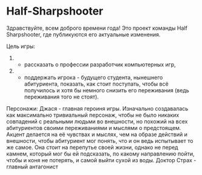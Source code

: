 # Half-Sharpshooter
Здравствуйте, всем доброго времени года! Это проект команды Half Sharpshooter, где публикуются его актуальные изменения.

Цель игры: 
1. - рассказать о профессии разработчик компьютерных игр,
2. - поддержать игрока - будущего студента, нынешнего абитуриента, показать, как стоит поступать, чтобы всё получилось и хотя бы немного снизить его переживания (ведь переживания того не стоят).

Персонажи:
Джася - главная героиня игры. Изначально создавалась как максимально тривиальный персонаж, чтобы не было никаких совпадений с реальными людьми во внешности, но похожий на всех абитуриентов своими переживаниями и мыслями о предстоящем. Акцент делается на её чувствах и мыслях, чем на образе действий и внешности, чтобы абитуриент мог понять, что и он ведь испытывает то же самое. Она стоит на перепутье своей жизни, однако не перед камнем, который мог бы ей подсказать, по какому направлению пойти, чтобы и коня не потерять, и самой выйти сухой из воды.
Доктор Страх - главный антагонист
